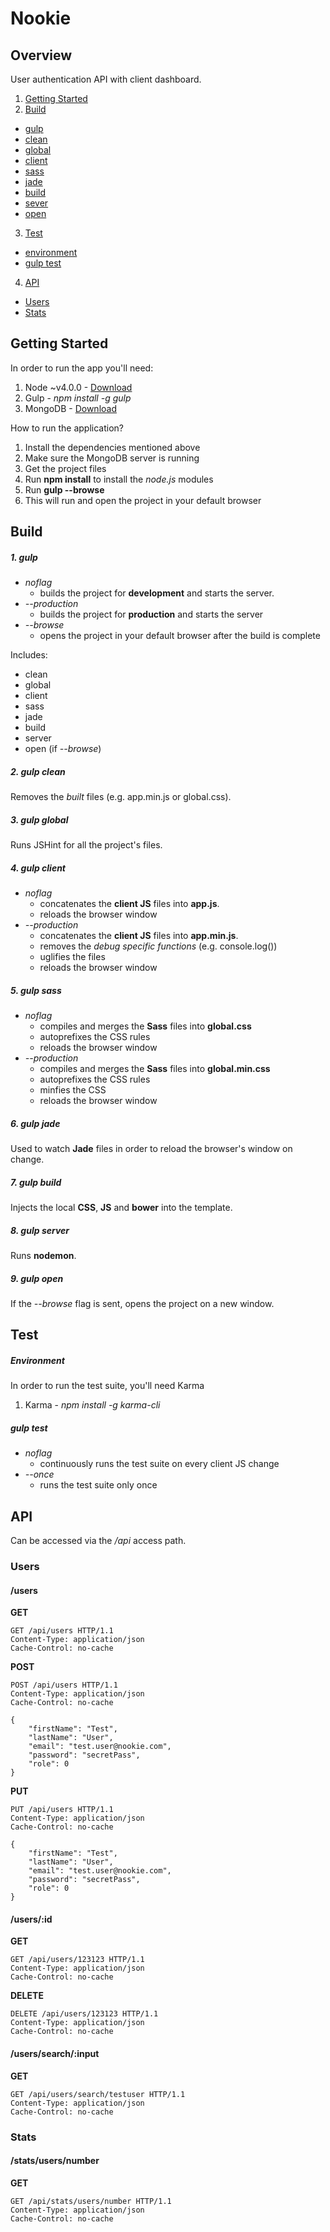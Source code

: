# Nookie

## Overview
User authentication API with client dashboard.

1. [Getting Started](#getting-started)
2. [Build](#build)
  * [gulp](#1-gulp)
  * [clean](#2-gulp-clean)
  * [global](#3-gulp-global)
  * [client](#4-gulp-client)
  * [sass](#5-gulp-sass)
  * [jade](#6-gulp-jade)
  * [build](#7-gulp-build)
  * [sever](#8-gulp-server)
  * [open](#9-gulp-open)
3. [Test](#test)
  * [environment](#environment)
  * [gulp test](#gulp-test)
4. [API](#api)
  * [Users](#users)
  * [Stats](#stats)

## Getting Started

In order to run the app you'll need:

 1. Node ~v4.0.0 - [Download](https://nodejs.org)
 2. Gulp - *npm install -g gulp*
 3. MongoDB - [Download](https://mongodb.org)

How to run the application?

 1. Install the dependencies mentioned above
 2. Make sure the MongoDB server is running
 3. Get the project files
 4. Run **npm install** to install the *node.js* modules
 5. Run **gulp --browse**
 6. This will run and open the project in your default browser

## Build

##### 1. gulp
* *noflag*
  * builds the project for **development** and starts the server.
* *--production*
  * builds the project for **production** and starts the server
* *--browse*
  * opens the project in your default browser after the build is complete

Includes:
* clean
* global
* client
* sass
* jade
* build
* server
* open (if *--browse*)

##### 2. gulp clean

Removes the *built* files (e.g. app.min.js or global.css).


##### 3. gulp global

Runs JSHint for all the project's files.


##### 4. gulp client

* *noflag*
  * concatenates the **client JS** files into **app.js**.
  * reloads the browser window
* *--production*
  * concatenates the **client JS** files into **app.min.js**.
  * removes the *debug specific functions* (e.g. console.log())
  * uglifies the files
  * reloads the browser window


##### 5. gulp sass

* *noflag*
  * compiles and merges the **Sass** files into **global.css**
  * autoprefixes the CSS rules
  * reloads the browser window
* *--production*
  * compiles and merges the **Sass** files into **global.min.css**
  * autoprefixes the CSS rules
  * minfies the CSS
  * reloads the browser window


##### 6. gulp jade

Used to watch **Jade** files in order to reload the browser's window on change.


##### 7. gulp build

Injects the local **CSS**, **JS** and **bower** into the template.


##### 8. gulp server

Runs **nodemon**.


##### 9. gulp open

If the *--browse* flag is sent, opens the project on a new window.


## Test

##### Environment
In order to run the test suite, you'll need Karma

1. Karma - *npm install -g karma-cli*

##### gulp test
* *noflag*
  * continuously runs the test suite on every client JS change
* *--once*
  * runs the test suite only once

## API
Can be accessed via the */api* access path.

### Users

#### /users

**GET**
```
GET /api/users HTTP/1.1
Content-Type: application/json
Cache-Control: no-cache
```

**POST**
```
POST /api/users HTTP/1.1
Content-Type: application/json
Cache-Control: no-cache

{
    "firstName": "Test",
    "lastName": "User",
    "email": "test.user@nookie.com",
    "password": "secretPass",
    "role": 0
}
```

**PUT**
```
PUT /api/users HTTP/1.1
Content-Type: application/json
Cache-Control: no-cache

{
    "firstName": "Test",
    "lastName": "User",
    "email": "test.user@nookie.com",
    "password": "secretPass",
    "role": 0
}
```


#### /users/:id

**GET**
```
GET /api/users/123123 HTTP/1.1
Content-Type: application/json
Cache-Control: no-cache
```

**DELETE**
```
DELETE /api/users/123123 HTTP/1.1
Content-Type: application/json
Cache-Control: no-cache
```


#### /users/search/:input

**GET**
```
GET /api/users/search/testuser HTTP/1.1
Content-Type: application/json
Cache-Control: no-cache
```


### Stats

#### /stats/users/number

**GET**
```
GET /api/stats/users/number HTTP/1.1
Content-Type: application/json
Cache-Control: no-cache
```
